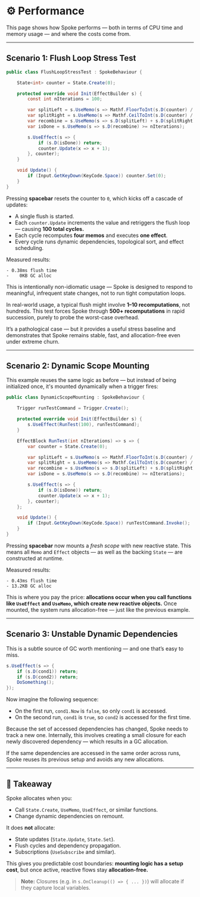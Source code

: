 # ⚙️ Performance

This page shows how Spoke performs — both in terms of CPU time and memory usage — and where the costs come from.

---

## Scenario 1: Flush Loop Stress Test

```csharp
public class FlushLoopStressTest : SpokeBehaviour {

    State<int> counter = State.Create(0);

    protected override void Init(EffectBuilder s) {
        const int nIterations = 100;

        var splitLeft = s.UseMemo(s => Mathf.FloorToInt(s.D(counter) / 2f));
        var splitRight = s.UseMemo(s => Mathf.CeilToInt(s.D(counter) / 2f));
        var recombine = s.UseMemo(s => s.D(splitLeft) + s.D(splitRight));
        var isDone = s.UseMemo(s => s.D(recombine) >= nIterations);

        s.UseEffect(s => {
            if (s.D(isDone)) return;
            counter.Update(x => x + 1);
        }, counter);
    }

    void Update() {
        if (Input.GetKeyDown(KeyCode.Space)) counter.Set(0);
    }
}
```

Pressing **spacebar** resets the counter to `0`, which kicks off a cascade of updates:

- A single flush is started.
- Each `counter.Update` increments the value and retriggers the flush loop — causing **100 total cycles.**
- Each cycle recomputes **four memos** and executes **one effect**.
- Every cycle runs dynamic dependencies, topological sort, and effect scheduling.

Measured results:

```
- 0.38ms flush time
-    0KB GC alloc
```

This is intentionally non-idiomatic usage — Spoke is designed to respond to meaningful, infrequent state changes, not to run tight computation loops.

In real-world usage, a typical flush might involve **1–10 recomputations**, not hundreds. This test forces Spoke through **500+ recomputations** in rapid succession, purely to probe the worst-case overhead.

It’s a pathological case — but it provides a useful stress baseline and demonstrates that Spoke remains stable, fast, and allocation-free even under extreme churn.

---

## Scenario 2: Dynamic Scope Mounting

This example reuses the same logic as before — but instead of being initialized once, it's mounted dynamically when a trigger fires:

```csharp
public class DynamicScopeMounting : SpokeBehaviour {

    Trigger runTestCommand = Trigger.Create();

    protected override void Init(EffectBuilder s) {
        s.UseEffect(RunTest(100), runTestCommand);
    }

    EffectBlock RunTest(int nIterations) => s => {
        var counter = State.Create(0);

        var splitLeft = s.UseMemo(s => Mathf.FloorToInt(s.D(counter) / 2f));
        var splitRight = s.UseMemo(s => Mathf.CeilToInt(s.D(counter) / 2f));
        var recombine = s.UseMemo(s => s.D(splitLeft) + s.D(splitRight));
        var isDone = s.UseMemo(s => s.D(recombine) >= nIterations);

        s.UseEffect(s => {
            if (s.D(isDone)) return;
            counter.Update(x => x + 1);
        }, counter);
    };

    void Update() {
        if (Input.GetKeyDown(KeyCode.Space)) runTestCommand.Invoke();
    }
}
```

Pressing **spacebar** now mounts a _fresh scope_ with new reactive state. This means all `Memo` and `Effect` objects — as well as the backing `State` — are constructed at runtime.

Measured results:

```
- 0.43ms flush time
- 13.2KB GC alloc
```

This is where you pay the price: **allocations occur when you call functions like `UseEffect` and `UseMemo`, which create new reactive objects.** Once mounted, the system runs allocation-free — just like the previous example.

---

## Scenario 3: Unstable Dynamic Dependencies

This is a subtle source of GC worth mentioning — and one that’s easy to miss.

```csharp
s.UseEffect(s => {
    if (s.D(cond1)) return;
    if (s.D(cond2)) return;
    DoSomething();
});
```

Now imagine the following sequence:

- On the first run, `cond1.Now` is `false`, so only `cond1` is accessed.
- On the second run, `cond1` is `true`, so `cond2` is accessed for the first time.

Because the set of accessed dependencies has changed, Spoke needs to track a new one. Internally, this involves creating a small closure for each newly discovered dependency — which results in a GC allocation.

If the same dependencies are accessed in the same order across runs, Spoke reuses its previous setup and avoids any new allocations.

---

## 🧠 Takeaway

Spoke allocates when you:

- Call `State.Create`, `UseMemo`, `UseEffect`, or similar functions.
- Change dynamic dependencies on remount.

It does **not** allocate:

- State updates (`State.Update`, `State.Set`).
- Flush cycles and dependency propagation.
- Subscriptions (`UseSubscribe` and similar).

This gives you predictable cost boundaries: **mounting logic has a setup cost**, but once active, reactive flows stay **allocation-free.**

> **Note:** Closures (e.g. in `s.OnCleanup(() => { ... })`) will allocate if they capture local variables.
